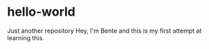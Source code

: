 # hello-world
Just another repository
Hey, I'm Bente and this is my first attempt at learning this.
